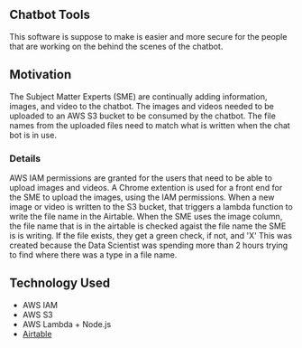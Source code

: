 ## Chatbot Tools
This software is suppose to make is easier and more secure for the people that are working on the behind the scenes of the chatbot. 

## Motivation
The Subject Matter Experts (SME) are continually adding information, images, and video to the chatbot. The images and videos needed to be uploaded to an AWS S3 bucket to be consumed by the chatbot. The file names from the uploaded files need to match what is written when the chat bot is in use. 

### Details
AWS IAM permissions are granted for the users that need to be able to upload images and videos. 
A Chrome extention is used for a front end for the SME to upload the images, using the IAM permissions. 
When a new image or video  is written to the S3 bucket, that triggers a lambda function to write the file name in the Airtable. 
When the SME uses the image column, the file name that is in the airtable is checked agaist the file name the SME is is writing. 
If the file exists, they get a green check, if not, and 'X'
This was created because the Data Scientist was spending more than 2 hours trying to find where there was a type in a file name. 

## Technology Used
* AWS IAM 
* AWS S3
* AWS Lambda + Node.js
* [Airtable](https://airtable.com/)

